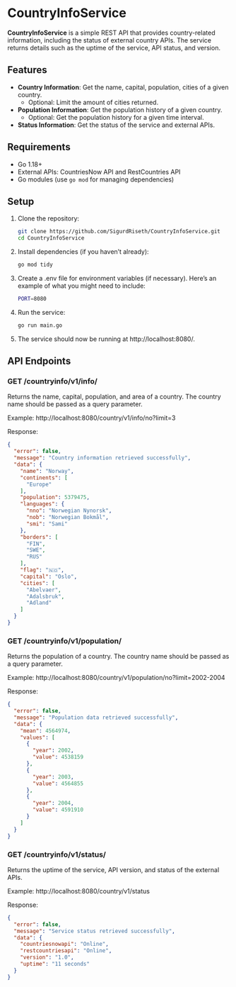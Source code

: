 # CountryInfoService

**CountryInfoService** is a simple REST API that provides country-related information, including the status of external country APIs. The service returns details such as the uptime of the service, API status, and version.

## Features
- **Country Information**: Get the name, capital, population, cities of a given country.
  - Optional: Limit the amount of cities returned.
- **Population Information**: Get the population history of a given country.
   - Optional: Get the population history for a given time interval.
- **Status Information**: Get the status of the service and external APIs.

## Requirements

- Go 1.18+
- External APIs: CountriesNow API and RestCountries API
- Go modules (use `go mod` for managing dependencies)

## Setup

1. Clone the repository:

   ```bash
   git clone https://github.com/SigurdRiseth/CountryInfoService.git
   cd CountryInfoService
    ```
   
2.	Install dependencies (if you haven’t already):

    ```bash
    go mod tidy
    ```

3.	Create a .env file for environment variables (if necessary). Here’s an example of what you might need to include:

    ```bash
    PORT=8080
    ```

4.	Run the service:

    ```bash
    go run main.go
    ```

5.	The service should now be running at http://localhost:8080/.

## API Endpoints

### GET /countryinfo/v1/info/

Returns the name, capital, population, and area of a country. The country name should be passed as a query parameter.

Example: http://localhost:8080/country/v1/info/no?limit=3

Response:
```json
{
  "error": false,
  "message": "Country information retrieved successfully",
  "data": {
    "name": "Norway",
    "continents": [
      "Europe"
    ],
    "population": 5379475,
    "languages": {
      "nno": "Norwegian Nynorsk",
      "nob": "Norwegian Bokmål",
      "smi": "Sami"
    },
    "borders": [
      "FIN",
      "SWE",
      "RUS"
    ],
    "flag": "🇳🇴",
    "capital": "Oslo",
    "cities": [
      "Abelvaer",
      "Adalsbruk",
      "Adland"
    ]
  }
}
```

### GET /countryinfo/v1/population/

Returns the population of a country. The country name should be passed as a query parameter.

Example: http://localhost:8080/country/v1/population/no?limit=2002-2004

Response:
```json
{
  "error": false,
  "message": "Population data retrieved successfully",
  "data": {
    "mean": 4564974,
    "values": [
      {
        "year": 2002,
        "value": 4538159
      },
      {
        "year": 2003,
        "value": 4564855
      },
      {
        "year": 2004,
        "value": 4591910
      }
    ]
  }
}
```

### GET /countryinfo/v1/status/

Returns the uptime of the service, API version, and status of the external APIs.

Example: http://localhost:8080/country/v1/status

Response:
```json
{
  "error": false,
  "message": "Service status retrieved successfully",
  "data": {
    "countriesnowapi": "Online",
    "restcountriesapi": "Online",
    "version": "1.0",
    "uptime": "11 seconds"
  }
}
```